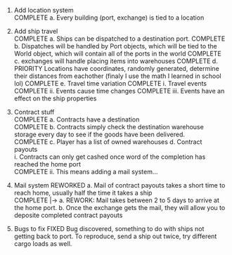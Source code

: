 1. Add location system  
    COMPLETE a. Every building (port, exchange) is tied to a location  
2. Add ship travel  
    COMPLETE a. Ships can be dispatched to a destination port.
    COMPLETE b. Dispatches will be handled by Port objects, which will be tied to the World object, which will contain all of the ports in the world
    COMPLETE c. exchanges will handle placing items into warehouses
    COMPLETE d. PRIORITY Locations have coordinates, randomly generated, determine their distances from eachother (finaly I use the math I learned in school lol)
    COMPLETE e. Travel time variation
        COMPLETE i. Travel events
        COMPLETE ii. Events cause time changes
        COMPLETE iii. Events have an effect on the ship properties
3. Contract stuff  
    COMPLETE a. Contracts have a destination  
    COMPLETE b. Contracts simply check the destination warehouse storage every day to see if the goods have been delivered.    
    COMPLETE c. Player has a list of owned warehouses
    d. Contract payouts  
        i. Contracts can only get cashed once word of the completion has reached the home port  
        COMPLETE ii. This means adding a mail system...  
4. Mail system
    REWORKED a. Mail of contract payouts takes a short time to reach home, usually half the time it takes a ship  
    COMPLETE |-> a. REWORK: Mail takes between 2 to 5 days to arrive at the home port.
    b. Once the exchange gets the mail, they will allow you to deposite completed contract payouts

5. Bugs to fix
    FIXED Bug discovered, something to do with ships not getting back to port. To reproduce, send a ship out twice, try different cargo loads as well.